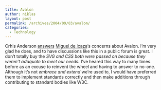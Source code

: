 ```yaml
---
title: Avalon
author: niklas
layout: post
permalink: /archives/2004/09/03/avalon/
categories:
  - Technology
---
```

Crhis Anderson <a href="http://www.simplegeek.com/PermaLink.aspx/eb453f85-10e3-48ee-a6f5-cc4b886ce668" class="broken_link">answers</a> <a href="http://primates.ximian.com/~miguel/archive/2004/Sep-01.html" class="broken_link">Miguel de Icaza</a>&#8216;s concerns about Avalon. I&#8217;m very glad he does, and to have discussions like this in a public forum is great. I don&#8217;t totally buy the *SVG and CSS both were passed on because they weren&#8217;t adaquate to meet our needs.* I&#8217;ve heared this way to many times before as an excuse to reinvent the wheel and having to answer to no-one. Although it&#8217;s not *embrace and extend* we&#8217;re used to, I would have preferred them to implement standards correctly and then make additions through contributing to standard bodies like W3C.